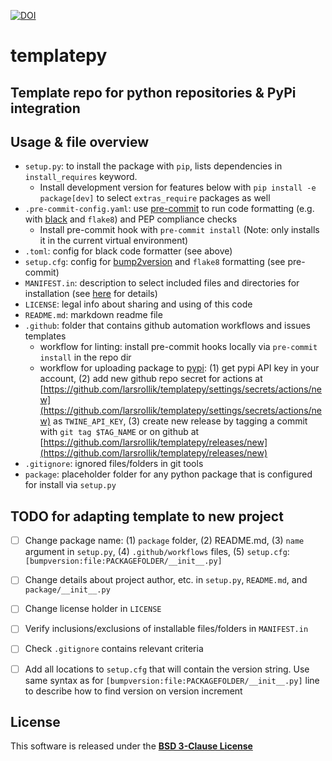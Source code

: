 [![DOI](https://zenodo.org/badge/370470893.svg)](https://zenodo.org/badge/latestdoi/370470893)

# templatepy
Template repo for python repositories & PyPi integration
---


## Usage & file overview

- `setup.py`: to install the package with `pip`, lists dependencies in `install_requires` keyword.
  - Install development version for features below with `pip install -e package[dev]` to select `extras_require` packages as well
- `.pre-commit-config.yaml`: use [pre-commit](https://pre-commit.com) to run code formatting (e.g. with [black](https://github.com/psf/black) and `flake8`) and PEP compliance checks
  - Install pre-commit hook with `pre-commit install` (Note: only installs it in the current virtual environment)
- `.toml`: config for black code formatter (see above)
- `setup.cfg`: config for [bump2version](https://github.com/c4urself/bump2version) and `flake8` formatting (see pre-commit)
- `MANIFEST.in`: description to select included files and directories for installation (see [here](https://packaging.python.org/en/latest/guides/using-manifest-in) for details)
- `LICENSE`: legal info about sharing and using of this code
- `README.md`: markdown readme file
- `.github`: folder that contains github automation workflows and issues templates
  - workflow for linting: install pre-commit hooks locally via `pre-commit install` in the repo dir
  - workflow for uploading package to [pypi](pypi.org): (1) get pypi API key in your account, (2) add new github repo secret for actions at [https://github.com/larsrollik/templatepy/settings/secrets/actions/new](https://github.com/larsrollik/templatepy/settings/secrets/actions/new) as `TWINE_API_KEY`, (3) create new release by tagging a commit with `git tag $TAG_NAME` or on github at [https://github.com/larsrollik/templatepy/releases/new](https://github.com/larsrollik/templatepy/releases/new)
- `.gitignore`: ignored files/folders in git tools
- `package`: placeholder folder for any python package that is configured for install via `setup.py`


## TODO for adapting template to new project

- [ ] Change package name: (1) `package` folder, (2) README.md, (3) `name` argument in `setup.py`, (4) `.github/workflows` files, (5) `setup.cfg`: `[bumpversion:file:PACKAGEFOLDER/__init__.py]`
- [ ] Change details about project author, etc. in `setup.py`, `README.md`, and `package/__init__.py`
- [ ] Change license holder in `LICENSE`
- [ ] Verify inclusions/exclusions of installable files/folders in `MANIFEST.in`
- [ ] Check `.gitignore` contains relevant criteria
- [ ] Add all locations to `setup.cfg` that will contain the version string. Use same syntax as for `[bumpversion:file:PACKAGEFOLDER/__init__.py]` line to describe how to find version on version increment


## License
This software is released under the **[BSD 3-Clause License](https://github.com/larsrollik/templatepy/blob/main/LICENSE)**
